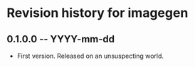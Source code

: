 # Revision history for imagegen

## 0.1.0.0 -- YYYY-mm-dd

* First version. Released on an unsuspecting world.
